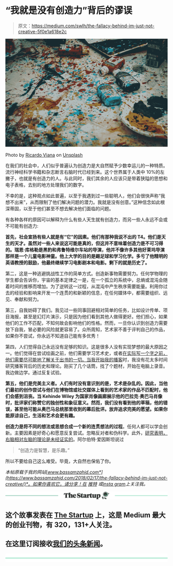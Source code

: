 # “我就是没有创造力”背后的谬误

> 原文：<https://medium.com/swlh/the-fallacy-behind-im-just-not-creative-5f0e1a618e2c>

![](img/207defa5c14789a8165d0c0342031963.png)

Photo by [Ricardo Viana](https://unsplash.com/@ricardoviana?utm_source=medium&utm_medium=referral) on [Unsplash](https://unsplash.com?utm_source=medium&utm_medium=referral)

在我们的社会中，人们似乎普遍认为创造力是大自然赋予少数幸运儿的一种特质。流行神经科学书籍和杂志断言右脑时代已经到来。这个世界属于人类中 10%的左撇子，也就是有创造力的人。与此同时，我们其余的人应该只是带着狭隘的思想和电子表格，去别的地方处理我们的数字。

不幸的是，这种观点如此普遍，以至于我遇到过一些聪明人，他们会很快声称“我想不出来”，从而限制了他们解决问题的潜力。我就是没有创意。”这种信念如此根深蒂固，以至于他们甚至不想去解决他们面临的问题。

有各种各样的原因可以解释为什么有些人天生就有创造力，而另一些人永远不会或不可能有创造力:

**首先，社会宣扬有些人就是有“它”的因素。他们有那种我说不出的 T4。他们是天生的天才。虽然对一些人来说这可能是真的，但这并不意味着创造力是不可习得的。瑞恩·库格勒是黑豹和弗鲁特维尔车站的导演，他并不像许多其他好莱坞导演那样是一个儿童电影神童。他上大学的目的是踢足球和学习化学。多亏了他精明的英语教授的鼓励，他最终继续学习电影剧本和电影。剩下的就是历史了。**

第二，这是一种逃避挑战性工作的简单方式。创造新事物需要努力。任何学物理的学生都会告诉你，宇宙的基本定律之一是，在一个孤立的系统中，总熵或混沌会随着时间的推移而增加。为了逆转这一过程，从混沌中产生秩序需要能量。利用你过去的经验和影响来开发一个连贯的和新颖的信息，在任何媒体中，都需要组织、远见、奉献和努力。

第三，自我妨碍了我们。我见过一些同事回避相对简单的任务，比如设计传单、项目海报，甚至是幻灯片演示，只是因为他们看到其他人做得更好。他们担心，如果他们的工作不匹配，不知何故会影响他们的性格。然而，一旦你认识到创造力需要放下自我，冒必要的风险就更容易了。众所周知，艺术家不善于评判自己的作品，如果你不尝试，你永远不知道自己能有多优秀！

第四，人们觉得自己永远没有足够的知识。这是很多人没有实现梦想的最大原因之一。他们觉得在尝试绘画之前，他们需要学习艺术史，或者[在实际写一个字之前，他们需要尽可能地了解关于出书的一切。当我开始我的](https://www.bassamzahid.com/2018/02/14/dont-just-fall-in-love-with-the-idea-act/)[播客](https://www.bassamzahid.com/podcasts/)时，我没有花太多时间研究播客背后的历史和理论。刚买了几个话筒，找了个题材，开始在电脑上录音。我边做边学。通过反复试验。

**第五，他们是完美主义者。人们有时没有意识到的是，艺术是杂乱的。因此，当他们最初的创作尝试与他们在博物馆或社交媒体上看到的艺术家的作品不匹配时，他们会感到沮丧。当 Kehinde Wiley 为国家肖像画廊展示他的巴拉克·奥巴马肖像时，批评家们称赞它的独创性和象征意义。然而，我们没有看到他的草稿，他的错误，甚至他可能从奥巴马总统那里收到的幕后批评。放弃追求完美的愿望。如果你能原谅自己，生活和艺术会更有趣。**

**创造力是将不同的想法或思想合成一个新的连贯想法的过程**。任何人都可以学会创新。主要因素是好奇心和愿意反复尝试。忽略反对者和伪科学。此外，[研究表明，右脑相对左脑的理论是未经证实的](http://journals.plos.org/plosone/article?id=10.1371/journal.pone.0071275)。阿尔伯特·爱因斯坦说过

> “创造力是智慧，是乐趣。”

所以不要给自己这么难受。毕竟，大自然也保佑了你。

*本帖原载于我的网站*[*www.bassamzahid.com*](https://www.bassamzahid.com/2018/02/17/the-fallacy-behind-im-just-not-creative/)*。如果你喜欢它，请分享！在* [*推特*](https://twitter.com/bassam_zahid) *或*[*insta gram*](https://www.instagram.com/bassam.zahid/)*上关注我。*

[![](img/308a8d84fb9b2fab43d66c117fcc4bb4.png)](https://medium.com/swlh)

## 这个故事发表在 [The Startup](https://medium.com/swlh) 上，这是 Medium 最大的创业刊物，有 320，131+人关注。

## 在这里订阅接收[我们的头条新闻](http://growthsupply.com/the-startup-newsletter/)。

[![](img/b0164736ea17a63403e660de5dedf91a.png)](https://medium.com/swlh)